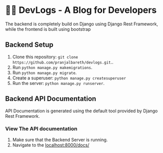 # 👨‍💻 DevLogs - A Blog for Developers

The backend is completely build on Django using Django Rest Framework, while the frontend is built using bootstrap

## Backend Setup
1. Clone this repository: `git clone https://github.com/pranjalbareth/devlogs.git`..
2. Run `python manage.py makemigrations`.
3. Run `python manage.py migrate`.
4. Create a superuser: `python manage.py createsuperuser`
5. Run the server: `python manage.py runserver`.

## Backend API Documentation
API Documentation is generated using the default tool provided by Django Rest Framework.

### View The API documentation
1. Make sure that the Backend Server is running.
2. Navigate to the [localhost:8000/docs/](localhost:8000/docs/)
